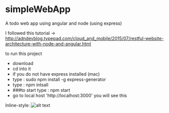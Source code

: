 # simpleWebApp
A todo web app using angular and node (using express)

I followed this tutorial -> http://adndevblog.typepad.com/cloud_and_mobile/2015/07/restful-website-architecture-with-node-and-angular.html

to run this project 
* download 
* cd into it 
* if you do not have express installed (mac)
* type : sudo npm install -g express-generator
* type : npm intsall 
* ###to start type : npm start 
* go to local host 'http://localhost:3000' you will see this 

Inline-style: 
![alt text](http://adndevblog.typepad.com/.a/6a0167607c2431970b01b7c7b3566b970b-pi "Logo Title Text 1")
